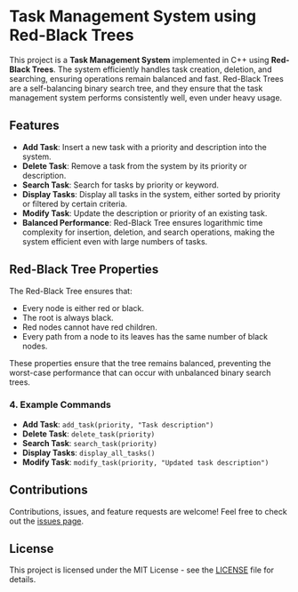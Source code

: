 # Task Management System using Red-Black Trees

This project is a **Task Management System** implemented in C++ using **Red-Black Trees**. The system efficiently handles task creation, deletion, and searching, ensuring operations remain balanced and fast. Red-Black Trees are a self-balancing binary search tree, and they ensure that the task management system performs consistently well, even under heavy usage.

## Features

- **Add Task**: Insert a new task with a priority and description into the system.
- **Delete Task**: Remove a task from the system by its priority or description.
- **Search Task**: Search for tasks by priority or keyword.
- **Display Tasks**: Display all tasks in the system, either sorted by priority or filtered by certain criteria.
- **Modify Task**: Update the description or priority of an existing task.
- **Balanced Performance**: Red-Black Tree ensures logarithmic time complexity for insertion, deletion, and search operations, making the system efficient even with large numbers of tasks.

## Red-Black Tree Properties

The Red-Black Tree ensures that:
- Every node is either red or black.
- The root is always black.
- Red nodes cannot have red children.
- Every path from a node to its leaves has the same number of black nodes.

These properties ensure that the tree remains balanced, preventing the worst-case performance that can occur with unbalanced binary search trees.

### 4. Example Commands
- **Add Task**: `add_task(priority, "Task description")`
- **Delete Task**: `delete_task(priority)`
- **Search Task**: `search_task(priority)`
- **Display Tasks**: `display_all_tasks()`
- **Modify Task**: `modify_task(priority, "Updated task description")`


## Contributions

Contributions, issues, and feature requests are welcome! Feel free to check out the [issues page](https://github.com/yourusername/task-management-system/issues).

## License

This project is licensed under the MIT License - see the [LICENSE](LICENSE) file for details.
